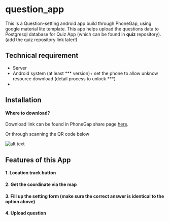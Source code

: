 # question_app
This is a Question-setting android app build through PhoneGap, using google material lite template. 
This app helps upload the questions data to Postgresql database for Quiz App (which can be found in **quiz** repository). 
(add the quiz repository link later!)

## Technical requirement
- Server 
- Android system (at least *** version)+ set the phone to allow unknow resource download (detail process to unlock ***)
- 

## Installation
#### Where to download?
Download link can be found in PhoneGap share page [here](https://build.phonegap.com/apps/3143997/share).

Or through scanning the QR code below

![alt text](https://chart.googleapis.com/chart?chs=150x150&cht=qr&chl=https://build.phonegap.com/apps/3143997/install/i5m_F29VDdeUssRkgrvX&chld=L|1&choe=UTF-8.png)

## Features of this App
#### 1. Location track button
#### 2. Get the coordinate via the map 
#### 3. Fill up the setting form (make sure the correct answer is identical to the option above)
#### 4. Upload question



